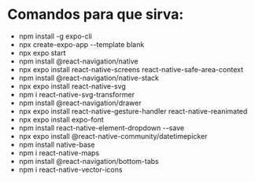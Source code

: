 # Comandos para que sirva:
* npm install -g expo-cli
* npx create-expo-app --template blank
* npx expo start
* npm install @react-navigation/native
* npx expo install react-native-screens react-native-safe-area-context
* npm install @react-navigation/native-stack
* npx expo install react-native-svg
* npm i react-native-svg-transformer
* npm install @react-navigation/drawer
* npx expo install react-native-gesture-handler react-native-reanimated
* npx expo install expo-font
* npm install react-native-element-dropdown --save
* npx expo install @react-native-community/datetimepicker
* npm install native-base
* npm i react-native-maps
* npm install @react-navigation/bottom-tabs
* npm i react-native-vector-icons